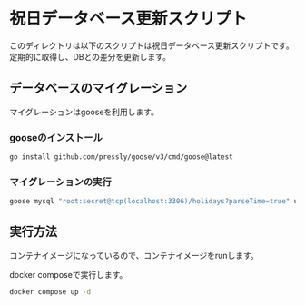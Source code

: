 # 祝日データベース更新スクリプト

このディレクトリは以下のスクリプトは祝日データベース更新スクリプトです。
定期的に取得し、DBとの差分を更新します。

## データベースのマイグレーション

マイグレーションはgooseを利用します。

### gooseのインストール

```bash
go install github.com/pressly/goose/v3/cmd/goose@latest
```

### マイグレーションの実行

```bash
goose mysql "root:secret@tcp(localhost:3306)/holidays?parseTime=true" up
```

## 実行方法

コンテナイメージになっているので、コンテナイメージをrunします。

docker composeで実行します。

```bash
docker compose up -d
```
